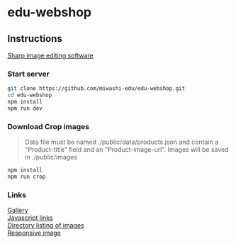 # edu-webshop

## Instructions

[Sharp image editing software](https://sharp.pixelplumbing.com)

### Start server

```bash
git clone https://github.com/miwashi-edu/edu-webshop.git
cd edu-webshop
npm install
npm run dev
```

### Download Crop images

> Data file must be named ./public/data/products.json and contain a "Product-title" field and an "Product-image-url".
> Images will be saved in ./public/images

```bash
npm install
npm run crop
```

### Links

[Gallery](http://localhost:3000)  
[Javascript links](http://localhost:3000/auto.html)  
[Directory listing of images](http://localhost:3000/images/)  
[Responsive image](http://localhost:3000/responsive.html)  
